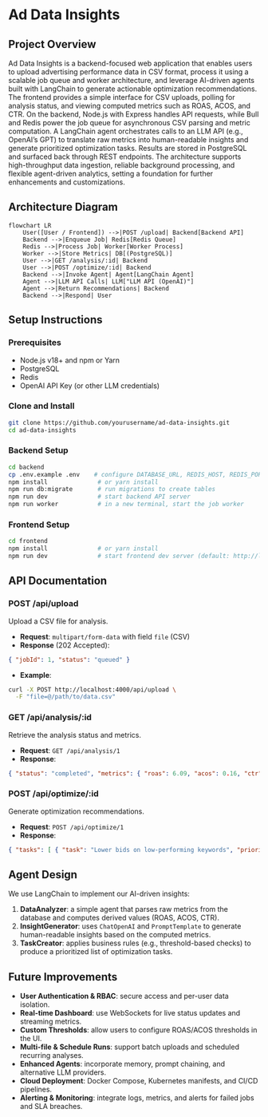 # Ad Data Insights

## Project Overview

Ad Data Insights is a backend-focused web application that enables users to upload advertising performance data in CSV format, process it using a scalable job queue and worker architecture, and leverage AI-driven agents built with LangChain to generate actionable optimization recommendations. The frontend provides a simple interface for CSV uploads, polling for analysis status, and viewing computed metrics such as ROAS, ACOS, and CTR. On the backend, Node.js with Express handles API requests, while Bull and Redis power the job queue for asynchronous CSV parsing and metric computation. A LangChain agent orchestrates calls to an LLM API (e.g., OpenAI’s GPT) to translate raw metrics into human-readable insights and generate prioritized optimization tasks. Results are stored in PostgreSQL and surfaced back through REST endpoints. The architecture supports high-throughput data ingestion, reliable background processing, and flexible agent-driven analytics, setting a foundation for further enhancements and customizations.

## Architecture Diagram

```mermaid
flowchart LR
    User([User / Frontend]) -->|POST /upload| Backend[Backend API]
    Backend -->|Enqueue Job| Redis[Redis Queue]
    Redis -->|Process Job| Worker[Worker Process]
    Worker -->|Store Metrics| DB[(PostgreSQL)]
    User -->|GET /analysis/:id| Backend
    User -->|POST /optimize/:id| Backend
    Backend -->|Invoke Agent| Agent[LangChain Agent]
    Agent -->|LLM API Calls| LLM["LLM API (OpenAI)"]
    Agent -->|Return Recommendations| Backend
    Backend -->|Respond| User
```

## Setup Instructions

### Prerequisites

* Node.js v18+ and npm or Yarn
* PostgreSQL
* Redis
* OpenAI API Key (or other LLM credentials)

### Clone and Install

```bash
git clone https://github.com/yourusername/ad-data-insights.git
cd ad-data-insights
```

### Backend Setup

```bash
cd backend
cp .env.example .env    # configure DATABASE_URL, REDIS_HOST, REDIS_PORT, LLM_API_KEY
npm install              # or yarn install
npm run db:migrate       # run migrations to create tables
npm run dev              # start backend API server
npm run worker           # in a new terminal, start the job worker
```

### Frontend Setup

```bash
cd frontend
npm install              # or yarn install
npm run dev              # start frontend dev server (default: http://localhost:3000)
```

## API Documentation

### POST /api/upload

Upload a CSV file for analysis.

* **Request**: `multipart/form-data` with field `file` (CSV)
* **Response** (202 Accepted):

```json
{ "jobId": 1, "status": "queued" }
```

* **Example**:

```bash
curl -X POST http://localhost:4000/api/upload \
  -F "file=@/path/to/data.csv"
```

### GET /api/analysis/\:id

Retrieve the analysis status and metrics.

* **Request**: `GET /api/analysis/1`
* **Response**:

```json
{ "status": "completed", "metrics": { "roas": 6.09, "acos": 0.16, "ctr": 0.0215, "top_keywords": ["covid mask"], "bottom_keywords": ["disposable face masks"] } }
```

### POST /api/optimize/\:id

Generate optimization recommendations.

* **Request**: `POST /api/optimize/1`
* **Response**:

```json
{ "tasks": [ { "task": "Lower bids on low-performing keywords", "priority": 1 }, { "task": "Reallocate budget to top-performing ad groups", "priority": 2 } ] }
```

## Agent Design

We use LangChain to implement our AI-driven insights:

1. **DataAnalyzer**: a simple agent that parses raw metrics from the database and computes derived values (ROAS, ACOS, CTR).
2. **InsightGenerator**: uses `ChatOpenAI` and `PromptTemplate` to generate human-readable insights based on the computed metrics.
3. **TaskCreator**: applies business rules (e.g., threshold-based checks) to produce a prioritized list of optimization tasks.

## Future Improvements

* **User Authentication & RBAC**: secure access and per-user data isolation.
* **Real-time Dashboard**: use WebSockets for live status updates and streaming metrics.
* **Custom Thresholds**: allow users to configure ROAS/ACOS thresholds in the UI.
* **Multi-file & Schedule Runs**: support batch uploads and scheduled recurring analyses.
* **Enhanced Agents**: incorporate memory, prompt chaining, and alternative LLM providers.
* **Cloud Deployment**: Docker Compose, Kubernetes manifests, and CI/CD pipelines.
* **Alerting & Monitoring**: integrate logs, metrics, and alerts for failed jobs and SLA breaches.
